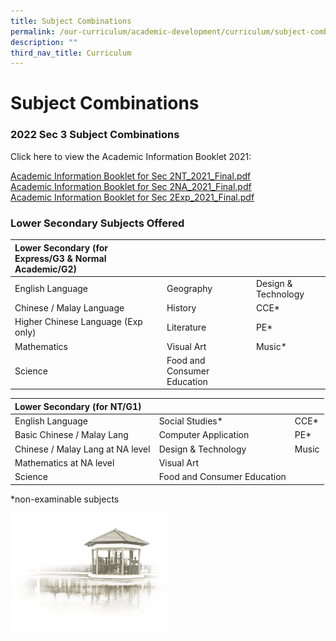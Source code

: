 ```yaml
---
title: Subject Combinations
permalink: /our-curriculum/academic-development/curriculum/subject-combinations/
description: ""
third_nav_title: Curriculum
---
```

# **Subject Combinations**

### 2022 Sec 3 Subject Combinations

Click here to view the Academic Information Booklet 2021:  
  
[Academic Information Booklet for Sec 2NT_2021_Final.pdf](/files/Academic%20Information%20Booklet%20for%20Sec%202NT_2021_Final.pdf)    
[Academic Information Booklet for Sec 2NA_2021_Final.pdf](/files/Academic%20Information%20Booklet%20for%20Sec%202NA_2021_Final.pdf)  
[Academic Information Booklet for Sec 2Exp_2021_Final.pdf](/files/Academic%20Information%20Booklet%20for%20Sec%202Exp_2021_Final.pdf)  

### Lower Secondary Subjects Offered

| Lower Secondary (for Express/G3 &amp; Normal Academic/G2) 	|  	|  	|
| :---	| :---	| :---	|
| English Language 	| Geography 	| Design &amp; Technology 	|
| Chinese / Malay Language 	| History 	| CCE* 	|
| Higher Chinese Language (Exp only) 	| Literature 	| PE* 	|
| Mathematics 	| Visual Art 	| Music* 	|
| Science 	| Food and Consumer Education 	|  	|

| Lower Secondary (for NT/G1) 	|  	|  	|
| :---	| :---	| :---	|
| English Language 	| Social Studies* 	| CCE* 	|
| Basic Chinese / Malay Lang 	| Computer Application 	| PE* 	|
| Chinese / Malay Lang at NA level 	| Design &amp; Technology 	| Music 	|
| Mathematics at NA level 	| Visual Art 	|  	|
| Science 	| Food and Consumer Education 	|  	|

\*non-examinable subjects



<img src="/images/pavilion.png" style="width:50%">